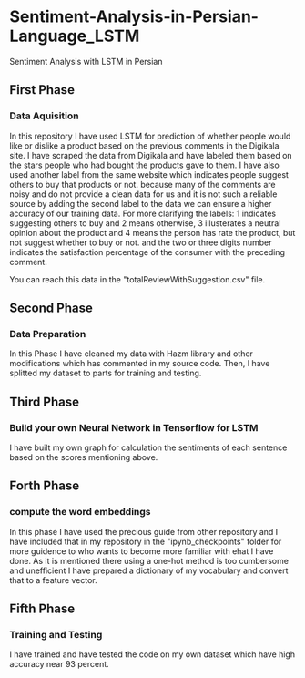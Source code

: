 # Sentiment-Analysis-in-Persian-Language_LSTM
Sentiment Analysis with LSTM in Persian

## First Phase
### Data Aquisition
In this repository I have used LSTM for prediction of whether people would like or dislike a product based on the previous comments in the Digikala site. I have scraped the data from Digikala and have labeled them based on the stars people who had bought the products gave to them. I have also used another label from the same website which indicates people suggest others to buy that products or not. because many of the comments are noisy and do not provide a clean data for us and it is not such a reliable source by adding the second label to the data we can ensure a higher accuracy of our training data.
For more clarifying the labels:
1 indicates suggesting others to buy and 2 means otherwise, 3 illusterates a neutral opinion about the product and 4 means the person has rate the product, but not suggest whether to buy or not.
and the two or three digits number indicates the satisfaction percentage of the consumer with the preceding comment.

You can reach this data in the "totalReviewWithSuggestion.csv" file.

## Second Phase
### Data Preparation
In this Phase I have cleaned my data with Hazm library and other modifications which has commented in my source code. Then, I have splitted my dataset to parts for training and testing.

## Third Phase
### Build your own Neural Network in Tensorflow for LSTM
I have built my own graph for calculation the sentiments of each sentence based on the scores mentioning above.

## Forth Phase
### compute the word embeddings
In this phase I have used the precious guide from other repository and I have included that in my repository in the "ipynb_checkpoints" folder for more guidence to who wants to become more familiar with ehat I have done. As it is mentioned there using a one-hot method is too cumbersome and unefficient I have prepared a dictionary of my vocabulary and convert that to a feature vector.

## Fifth Phase
### Training and Testing
I have trained and have tested the code on my own dataset which have high accuracy near 93 percent.

